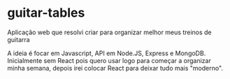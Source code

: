 # guitar-tables
Aplicação web que resolvi criar para organizar melhor meus treinos de guitarra

A ideia é focar em Javascript, API em Node.JS, Express e MongoDB.
Inicialmente sem React pois quero usar logo para começar a organizar minha semana, depois irei colocar React para deixar tudo mais "moderno".
